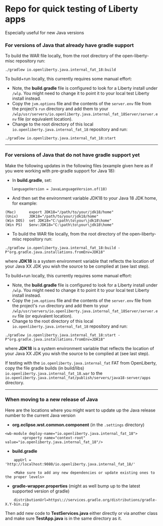 # Repo for quick testing of Liberty apps
Especially useful for new Java versions

### For versions of Java that already have gradle support

To build the WAR file locally, from the root directory of the open-liberty-misc repository run:

```
./gradlew io.openliberty.java.internal_fat_18:build
```

To build+run locally, this currently requires some manual effort:
* Note, the **build.gradle** file is configured to look for a Liberty install under `/wlp`. You might need to change it to point it to your local test Liberty install instead.
* Copy the `jvm.options` file and the contents of the `server.env` file from the project's `run` directory and add them to your `/wlp/usr/servers/io.openliberty.java.internal_fat_18Server/server.env` file (or equivalent location).
* Change to the root directory of this local `io.openliberty.java.internal_fat_18` repository and run:

```
./gradlew io.openliberty.java.internal_fat_18:start
```

---

### For versions of Java that do not have gradle support yet
Make the following updates in the following files (example given here as if you were working with pre-gradle support for Java 18):

- In **build.gradle**, set:

```
   languageVersion = JavaLanguageVersion.of(18)
```

- And then set the environment variable JDK18 to your Java 18 JDK home, for example:

```
(Mac)      export JDK18="/path/to/your/jdk18/home"
(Unix)     JDK18="/path/to/your/jdk18/home"
(Win DOS)  set JDK18="C:\path\to\your\jdk18\home"
(Win PS)   $env:JDK18="C:\path\to\your\jdk18\home"
```

- To build the WAR file locally, from the root directory of the open-liberty-misc repository run:

```
./gradlew io.openliberty.java.internal_fat_18:build -P"org.gradle.java.installations.fromEnv=JDK18"
```
where **JDK18** is a system environment variable that reflects the location of your Java XX JDK you wish the source to be complied at (see last step).


To build+run locally, this currently requires some manual effort:
* Note, the **build.gradle** file is configured to look for a Liberty install under `/wlp`. You might need to change it to point it to your local test Liberty install instead.
* Copy the `jvm.options` file and the contents of the `server.env` file from the project's `run` directory and add them to your `/wlp/usr/servers/io.openliberty.java.internal_fat_18Server/server.env` file (or equivalent location).
* Change to the root directory of this local `io.openliberty.java.internal_fat_18` repository and run:

```
./gradlew io.openliberty.java.internal_fat_18:start -P"org.gradle.java.installations.fromEnv=JDK18"
```
where **JDK18** is a system environment variable that reflects the location of your Java XX JDK you wish the source to be complied at (see last step).


If testing with the `io.openliberty.java.internal_fat` FAT from OpenLiberty, copy the file gradle builds (in build/libs) `io.openliberty.java.internal_fat_18.war` to the `io.openliberty.java.internal_fat/publish/servers/java18-server/apps` directory.

---

### When moving to a new release of Java

Here are the locations where you might want to update up the Java release number to the current Java version

- **org.eclipse.wst.common.component** (in the `.settings` directory)

```
<wb-module deploy-name="io.openliberty.java.internal_fat_18">
		<property name="context-root" value="io.openliberty.java.internal_fat_18"/>
```

- **build.gradle**

```
    appUrl = 'http://localhost:9080/io.openliberty.java.internal_fat_18/'

    <Make sure to add any new dependencies or update existing ones to the proper levels>
```

- **gradle-wrapper.properties** (might as well bump up to the latest supported version of gradle)

```
	distributionUrl=https\://services.gradle.org/distributions/gradle-X.Y-bin.zip
```

Then add new code to **TestServices.java** either directly or via another class and make sure **TestApp.java** is in the same directory as it.
